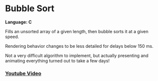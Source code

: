 # Bubble Sort
<strong>Language: C</strong>

Fills an unsorted array of a given length, then bubble sorts it at a given speed. 

Rendering behavior changes to be less detailed for delays below 150 ms.

Not a very difficult algorithm to implement, but actually presenting and animating everything turned out to take a few days!

<h3><a href="https://youtu.be/q_wTVAHAGts">Youtube Video</a></h3>
